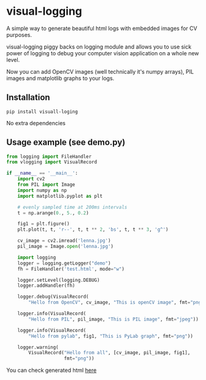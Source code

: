 visual-logging
==============

A simple way to generate beautiful html logs with embedded images for CV purposes.

visual-logging piggy backs on logging module and allows you to use sick power of logging to debug your computer vision application on a whole new level.

Now you can add OpenCV images (well technically it's numpy arrays), PIL images and matplotlib graphs to your logs.

## Installation
```pip install visuall-loging```

No extra dependencies

## Usage example (see demo.py)
```python
from logging import FileHandler
from vlogging import VisualRecord

if __name__ == '__main__':
    import cv2
    from PIL import Image
    import numpy as np
    import matplotlib.pyplot as plt

    # evenly sampled time at 200ms intervals
    t = np.arange(0., 5., 0.2)

    fig1 = plt.figure()
    plt.plot(t, t, 'r--', t, t ** 2, 'bs', t, t ** 3, 'g^')

    cv_image = cv2.imread('lenna.jpg')
    pil_image = Image.open('lenna.jpg')

    import logging
    logger = logging.getLogger("demo")
    fh = FileHandler('test.html', mode="w")

    logger.setLevel(logging.DEBUG)
    logger.addHandler(fh)

    logger.debug(VisualRecord(
        "Hello from OpenCV", cv_image, "This is openCV image", fmt="png"))

    logger.info(VisualRecord(
        "Hello from PIL", pil_image, "This is PIL image", fmt="jpeg"))

    logger.info(VisualRecord(
        "Hello from pylab", fig1, "This is PyLab graph", fmt="png"))

    logger.warning(
        VisualRecord("Hello from all", [cv_image, pil_image, fig1],
                     fmt="png"))

```

You can check generated html [here](http://dchaplinsky.github.io/visual-logging/)
